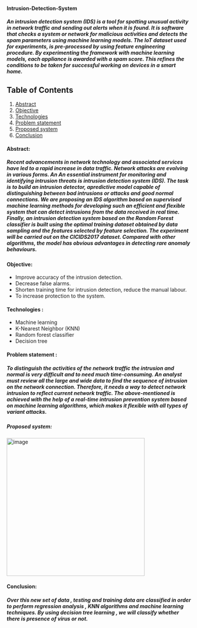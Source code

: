 #### Intrusion-Detection-System
#####  An intrusion detection system (IDS) is a tool for spotting unusual activity in network traffic and sending out alerts when it is found. It is software that checks a system or network for malicious activities and detects the spam parameters using machine learning models. The IoT dataset used for experiments, is pre-processed by using feature engineering procedure. By experimenting the framework with machine learning models, each appliance is awarded with a spam score. This refines the conditions to be taken for successful working on devices in a smart home.


## Table of Contents

1. [Abstract](#abstract)
2. [Objective](#objective)
3. [Technologies](#technologies)
4. [Problem statement](#Problem-statement)
5. [Proposed system](#proposed-system)
6. [Conclusion](#conclusion)

#### Abstract:
##### Recent  advancements  in  network  technology  and  associated  services  have  led  to a  rapid  increase in data traffic. Network attacks  are  evolving in  various  forms.  An An  essential  instrument   for   monitoring   and   identifying  intrusion  threats  is  intrusion   detection   system   (IDS). The   task   is  to  build  an  intrusion  detector,  apredictive  model  capable  of  distinguishing  between  bad  intrusions  or  attacks and good   normal   connections.   We   are   proposing   an    IDS   algorithm    based    on supervised  machine  learning  methods  for  developing such an efficient  and flexible system  that  can  detect  intrusions  from  the  data  received  in  real  time. Finally, an intrusion  detection  system  based  on  the  Random  Forest  classifier  is   built   using the   optimal   training   dataset   obtained  by  data  sampling and the features selected by   feature   selection.   The   experiment   will   be   carried   out  on the ***CICIDS2017***  dataset.  Compared   with  other  algorithms,   the  model  has  obvious  advantages  in detecting rare anomaly behaviours.

#### Objective:
- Improve accuracy of the intrusion detection.
- Decrease false alarms.
- Shorten training time for intrusion detection, reduce the manual labour.
- To increase protection to the system.
  
#### Technologies :
- Machine learning
- K-Nearest Neighbor (KNN)
- Random forest classifier
- Decision tree

#### Problem statement :
##### To   distinguish   the   activities   of   the   network   traffic   the   intrusion   and   normal   is very difficult and to need much time-consuming. An analyst must review all the large and wide data to find the sequence of intrusion on the network connection. Therefore, it needs a way to detect network intrusion to reflect current network traffic. The above-mentioned is achieved with the help of a real-time intrusion prevention system based on machine learning algorithms, which makes it flexible with all types of variant attacks.

##### Proposed system:
 <img width="376" alt="image" align= center src="https://github.com/srikavya26/Real-Time-Intrusion-Detection-System/assets/95865936/0998e456-e8ce-4366-af93-a214b046d1ad">

#### Conclusion:
##### Over this new set of data , testing and training  data are classified in order to perform regression analysis , KNN algorithms and machine learning techniques. By using decision tree learning , we will classify whether there is presence of virus or not.
